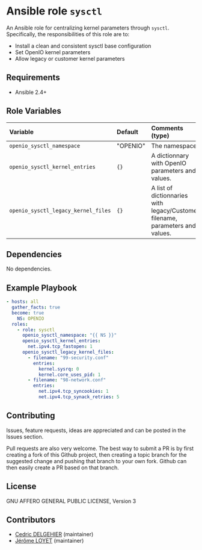# Ansible role `sysctl`

An Ansible role for centralizing kernel parameters through `sysctl`.
Specifically, the responsibilities of this role are to:

- Install a clean and consistent sysctl base configuration
- Set OpenIO kernel parameters
- Allow legacy or customer kernel parameters

## Requirements

- Ansible 2.4+

## Role Variables


| Variable   | Default | Comments (type)  |
| :---       | :---    | :---             |
| `openio_sysctl_namespace` | "OPENIO" | The namespace |
| `openio_sysctl_kernel_entries` | `{}` | A dictionnary with OpenIO parameters and values. |
| `openio_sysctl_legacy_kernel_files` | `{}` | A list of dictionnaries with legacy/Customer filename, parameters and values. |

## Dependencies

No dependencies.

## Example Playbook

```yaml
- hosts: all
  gather_facts: true
  become: true
    NS: OPENIO
  roles:
    - role: sysctl
      openio_sysctl_namespace: "{{ NS }}"
      openio_sysctl_kernel_entries:
        net.ipv4.tcp_fastopen: 1
      openio_sysctl_legacy_kernel_files:
        - filename: "99-security.conf"
          entries:
            kernel.sysrq: 0
            kernel.core_uses_pid: 1
        - filename: "98-network.conf"
          entries:
            net.ipv4.tcp_syncookies: 1
            net.ipv4.tcp_synack_retries: 5
```

## Contributing

Issues, feature requests, ideas are appreciated and can be posted in the Issues section.

Pull requests are also very welcome.
The best way to submit a PR is by first creating a fork of this Github project, then creating a topic branch for the suggested change and pushing that branch to your own fork.
Github can then easily create a PR based on that branch.

## License

GNU AFFERO GENERAL PUBLIC LICENSE, Version 3

## Contributors

- [Cedric DELGEHIER](https://github.com/cdelgehier) (maintainer)
- [Jérôme LOYET](https://github.com/fatpat) (maintainer)

